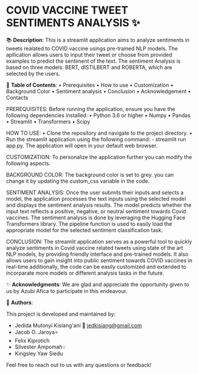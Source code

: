 # COVID VACCINE TWEET SENTIMENTS ANALYSIS ✨

📚 **Description**:
This is a streamlit application aims to analyze sentiments in tweets realated to COVID vaccine usings pre-trained NLP models. The apllication allows users to input their tweet or choose from provided examples to predict the sentiment of the text. The sentiment Analysis is based on three models: BERT, dISTILBERT and ROBERTA, which are selected by the users. 

📖 **Table of Contents**:
•	Prerequisites
•	How to use 
•	Customization 
•	Background Color
•	Sentiment analysis
•	Conclusion 
•	Acknowledgement 
•	Contacts 

PREREQUISITES:
Before running the application, ensure you have the following dependencies installed:
•	Python 3.6 or higher
•	Numpy 
•	Pandas 
•	Streamlit
•	Transformers 
•	Scipy

HOW TO USE:
•	Clone the repository and navigate to the project directory.
•	Run the streamlit application using the following command: - streamlit run app.py.
The application will open in your default web browser.

CUSTOMIZATION:
To personalize the application further you can modify the following aspects. 

BACKGROUND COLOR: 
The background color is set to grey. you can change it by updating the custom_css variable in the code. 

SENTIMENT ANALYSIS:
Once the user submits their inputs and selects a model, the application processes the text inputs using the selected model and displays the sentiment analysis results. The model predicts whether the input text reflects a positive, negative, or neutral sentiment towards Covid vaccines. 
The sentiment analysis is done by leveraging the Hugging Face Transformers library. The pipeline function is used to easily load the appropriate model for the selected sentiment classification task.

CONCLUSION:
The streamlit application serves as a powerful tool to quickly analyze sentiments in Covid vaccine related tweets using state of the art NLP models, by providing friendly interface and pre-trained models. It also allows users to gain insight into public sentiment towards COVID vaccines in real-time additionally, the code can be easily customized and extended to incorparate more models or different analysis tasks in the future. 

✨ **Acknowledgments**:
We are glad and appreciate the opportunity given to us by Azubi Afica to participate in this endeavour.


👥 **Authors**:

This project is developed and maintained by:
- Jedida Mutonyi Kisiang'ani 🚀
  jedkisiang@gmail.com
- Jacob O. Jaroya⭐️
- Felix Kiprotich
- Silvester Ampomah💡
- Kingsley Yaw Siedu

Feel free to reach out to us with any questions or feedback!
